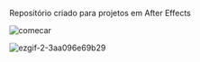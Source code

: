 Repositório criado para projetos em After Effects

![comecar](https://user-images.githubusercontent.com/55330156/138196437-0ec570b0-c78b-471b-8d12-29a8454c5441.gif)

![ezgif-2-3aa096e69b29](https://user-images.githubusercontent.com/55330156/138192599-fc016c78-21f4-4ab1-9523-c1478b16384f.gif)
